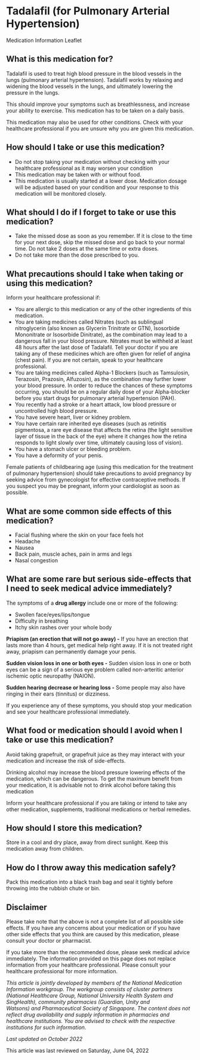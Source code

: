 # Tadalafil (for Pulmonary Arterial Hypertension)

Medication Information Leaflet

What is this medication for?
----------------------------

Tadalafil is used to treat high blood pressure in the blood vessels in the lungs (pulmonary arterial hypertension). Tadalafil works by relaxing and widening the blood vessels in the lungs, and ultimately lowering the pressure in the lungs.

This should improve your symptoms such as breathlessness, and increase your ability to exercise. This medication has to be taken on a daily basis.

This medication may also be used for other conditions. Check with your healthcare professional if you are unsure why you are given this medication.

How should I take or use this medication?
-----------------------------------------

* Do not stop taking your medication without checking with your healthcare professional as it may worsen your condition
* This medication may be taken with or without food.
* This medication is usually started at a lower dose. Medication dosage will be adjusted based on your condition and your response to this medication will be monitored closely.

What should I do if I forget to take or use this medication?
------------------------------------------------------------

* Take the missed dose as soon as you remember. If it is close to the time for your next dose, skip the missed dose and go back to your normal time. Do not take 2 doses at the same time or extra doses.
* Do not take more than the dose prescribed to you.

What precautions should I take when taking or using this medication?
--------------------------------------------------------------------

Inform your healthcare professional if:

* You are allergic to this medication or any of the other ingredients of this medication.
* You are taking medicines called Nitrates (such as sublingual nitroglycerin (also known as Glycerin Trinitrate or GTN), Isosorbide Mononitrate or Isosorbide Dinitrate), as the combination may lead to a dangerous fall in your blood pressure. Nitrates must be withheld at least 48 hours after the last dose of Tadalafil. Tell your doctor if you are taking any of these medicines which are often given for relief of angina (chest pain). If you are not certain, speak to your healthcare professional.
* You are taking medicines called Alpha-1 Blockers (such as Tamsulosin, Terazosin, Prazosin, Alfuzosin), as the combination may further lower your blood pressure. In order to reduce the chances of these symptoms occurring, you should be on a regular daily dose of your Alpha-blocker before you start drugs for pulmonary arterial hypertension (PAH).
* You recently had a stroke or a heart attack, low blood pressure or uncontrolled high blood pressure.
* You have severe heart, liver or kidney problem.
* You have certain rare inherited eye diseases (such as retinitis pigmentosa, a rare eye disease that affects the retina (the light sensitive layer of tissue in the back of the eye) where it changes how the retina responds to light slowly over time, ultimately causing loss of vision).
* You have a stomach ulcer or bleeding problem.
* You have a deformity of your penis.

Female patients of childbearing age (using this medication for the treatment of pulmonary hypertension) should take precautions to avoid pregnancy by seeking advice from gynecologist for effective contraceptive methods. If you suspect you may be pregnant, inform your cardiologist as soon as possible.

What are some common side effects of this medication?
-----------------------------------------------------

* Facial flushing where the skin on your face feels hot
* Headache
* Nausea
* Back pain, muscle aches, pain in arms and legs
* Nasal congestion

What are some rare but serious side-effects that I need to seek medical advice immediately?
-------------------------------------------------------------------------------------------

The symptoms of a **drug allergy** include one or more of the following:

* Swollen face/eyes/lips/tongue
* Difficulty in breathing
* Itchy skin rashes over your whole body

**Priapism (an erection that will not go away) -** If you have an erection that lasts more than 4 hours, get medical help right away. If it is not treated right away, priapism can permanently damage your penis.

**Sudden vision loss in one or both eyes -** Sudden vision loss in one or both eyes can be a sign of a serious eye problem called non-arteritic anterior ischemic optic neuropathy (NAION).

**Sudden hearing decrease or hearing loss -** Some people may also have ringing in their ears (tinnitus) or dizziness.

If you experience any of these symptoms, you should stop your medication and see your healthcare professional immediately.

What food or medication should I avoid when I take or use this medication?
--------------------------------------------------------------------------

Avoid taking grapefruit, or grapefruit juice as they may interact with your medication and increase the risk of side-effects.

Drinking alcohol may increase the blood pressure lowering effects of the medication, which can be dangerous. To get the maximum benefit from your medication, it is advisable not to drink alcohol before taking this medication

Inform your healthcare professional if you are taking or intend to take any other medication, supplements, traditional medications or herbal remedies.

How should I store this medication?
-----------------------------------

Store in a cool and dry place, away from direct sunlight. Keep this medication away from children.

How do I throw away this medication safely?
-------------------------------------------

Pack this medication into a black trash bag and seal it tightly before throwing into the rubbish chute or bin.

Disclaimer
----------

Please take note that the above is not a complete list of all possible side effects. If you have any concerns about your medication or if you have other side effects that you think are caused by this medication, please consult your doctor or pharmacist.

If you take more than the recommended dose, please seek medical advice immediately. The information provided on this page does not replace information from your healthcare professional. Please consult your healthcare professional for more information.

*This article is jointly developed by members of the National Medication Information workgroup. The workgroup consists of cluster partners (National Healthcare Group, National University Health System and SingHealth), community pharmacies (Guardian, Unity and Watsons) and Pharmaceutical Society of Singapore. The content does not reflect drug availability and supply information in pharmacies and healthcare institutions. You are advised to check with the respective institutions for such information.*

*Last updated on October 2022*

This article was last reviewed on
Saturday, June 04, 2022